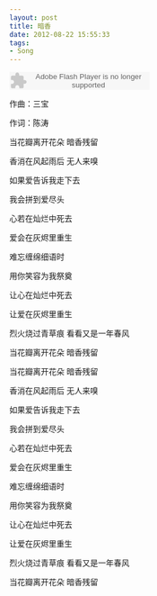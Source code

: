 ```yaml
---
layout: post
title: 暗香
date: 2012-08-22 15:55:33
tags:
- Song
---
```



<object classid="clsid:d27cdb6e-ae6d-11cf-96b8-444553540000" codebase=" http://fpdownload.macromedia.com/pub/shockwave/cabs/flash/swflash.cab#version=7,0,0,0" width="250" height="32"><param name="allowScriptAccess" value="sameDomain"><param name="movie" value=" http://l.5sing.com/player.swf?songtype=fc&songid=9322391"><param name="quality" value="high"><param name="bgcolor" value="#ffffff"><embed src=" http://l.5sing.com/player.swf?songtype=fc&songid=9322391" quality="high" bgcolor="#ffffff" width="250" height="32" allowScriptAccess="sameDomain" type="application/x-shockwave-flash" pluginspage=" http://www.macromedia.com/go/getflashplayer" /></object>

作曲：三宝

作词：陈涛

当花瓣离开花朵
暗香残留

香消在风起雨后
无人来嗅

如果爱告诉我走下去

我会拼到爱尽头

心若在灿烂中死去

爱会在灰烬里重生

难忘缠绵细语时

用你笑容为我祭奠

让心在灿烂中死去

让爱在灰烬里重生

烈火烧过青草痕
看看又是一年春风

当花瓣离开花朵
暗香残留

当花瓣离开花朵
暗香残留

香消在风起雨后
无人来嗅

如果爱告诉我走下去

我会拼到爱尽头

心若在灿烂中死去

爱会在灰烬里重生

难忘缠绵细语时

用你笑容为我祭奠

让心在灿烂中死去

让爱在灰烬里重生

烈火烧过青草痕
看看又是一年春风

当花瓣离开花朵
暗香残留
